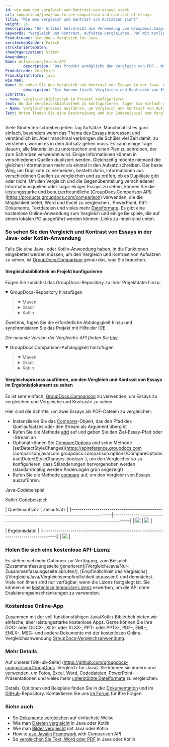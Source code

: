 ```yaml
---
id: wie man den vergleich-und-kontrast-von-essays sieht
url: comparison/java/how-to-see-comparison-and-contrast-of-essays
title: "Wie man Vergleich und Kontrast von Aufsätzen sieht"
weight: 26
description: "Der Artikel beschreibt die Verwendung von GroupDocs.Comparison, um den Vergleich und Kontrast von Essays zu sehen"
keywords: "Vergleich und Kontrast, Aufsätze vergleichen, PDF mit Kotlin und Java vergleichen, Vergleichstool für Aufsätze"
Produktname: GroupDocs.Vergleich für Java
versteckenKinder: Falsch
strukturierteDaten:
showOrganization: Stimmt
Anwendung:
Name: Aufsatzvergleichs-API
        description: "Das Produkt ermöglicht den Vergleich von PDF-, Word- und Bilddateien"
Produktcode: Vergleich
Produktplattform: java
wie man:
Name: So sehen Sie den Vergleich und Kontrast von Essays in der Java- oder Kotlin-Anwendung
        description: "Sie können leicht Vergleiche und Kontraste von Essays in Ihrer eigenen Java- oder Kotlin-Anwendung sehen, indem Sie nur ein paar Codezeilen schreiben"
Schritte:
- name: Vergleichsbibliothek im Projekt konfigurieren
text: Um die Vergleichsbibliothek zu konfigurieren, fügen Sie einfach das Maven-Repository und die Abhängigkeit zum Projekt hinzu
- Name: Vergleichsprozess ausführen, um Vergleich und Kontrast von Aufsätzen im Ergebnisdokument anzuzeigen
Text: Unten finden Sie eine Beschreibung und ein Codebeispiel zum Vergleichen von Essays
---
```

Viele Studenten schreiben jeden Tag Aufsätze. Manchmal ist es ganz einfach, besonders wenn das Thema des Essays interessant und verständlich ist. Aber manchmal verbringen die Schüler viel Zeit damit, zu verstehen, worum es in dem Aufsatz gehen muss. Es kann einige Tage dauern, alle Materialien zu untersuchen und einen Plan zu schreiben, der zum Schreiben verwendet wird. Einige Informationen können in verschiedenen Quellen dupliziert werden. Gleichzeitig möchte niemand die gleichen Informationen mehr als einmal in den Aufsatz schreiben. Der beste Weg, um Duplikate zu vermeiden, besteht darin, Informationen aus verschiedenen Quellen zu vergleichen und zu prüfen, ob es Duplikate gibt oder nicht. Um den Vergleich und die Gegenüberstellung verschiedener Informationsquellen oder sogar einiger Essays zu sehen, können Sie die leistungsstarke und benutzerfreundliche [GroupDocs.Comparison API] (https://products.groupdocs.com/comparison) verwenden, die die Möglichkeit bietet, Word und Excel zu vergleichen , PowerPoint, Pdf-Dokumente, Textdateien und vieles mehr [Dateiformate](/comparison/java/supported-document-formats/). Es gibt eine kostenlose Online-Anwendung zum Vergleich und einige Beispiele, die auf einem lokalen PC ausgeführt werden können. Links zu ihnen sind unten.

### So sehen Sie den Vergleich und Kontrast von Essays in der Java- oder Kotlin-Anwendung

Falls Sie eine Java- oder Kotlin-Anwendung haben, in die Funktionen eingebettet werden müssen, um den Vergleich und Kontrast von Aufsätzen zu sehen, ist [GroupDocs.Comparison](https://products.groupdocs.com/comparison) genau das, was Sie brauchen.

#### Vergleichsbibliothek im Projekt konfigurieren

Fügen Sie zunächst das GroupDocs-Repository zu Ihrer Projektdatei hinzu:

<details open><summary>GroupDocs-Repository hinzufügen</summary><blockquote>
<details open><summary>Maven</summary>

<script src="https://gist.github.com/groupdocs-comparison-gists/9de00b81ae5dd326fc85fecb5c1220a6.js"></script>

</details>
<details><summary>Gradl</summary>

<script src="https://gist.github.com/groupdocs-comparison-gists/15f77ae825f310acd9cad555dcea0019.js"></script>

</details>
<details><summary>Kotlin</summary>

<script src="https://gist.github.com/groupdocs-comparison-gists/ad7ad48d4e7f9f60e858c7ba546f3745.js"></script>

</details>
</blockquote></details>

Zweitens, fügen Sie die erforderliche Abhängigkeit hinzu und synchronisieren Sie das Projekt mit Hilfe der IDE

_Die neueste Version der Vergleichs-API finden Sie [hier](https://repository.groupdocs.com/comparison/)_

<details open><summary>GroupDocs.Comparison-Abhängigkeit hinzufügen</summary><blockquote>
<details open><summary>Maven</summary>

<script src="https://gist.github.com/groupdocs-comparison-gists/f4d8f0b56d1dfa24dea18c68cd9d8001.js"></script>

</details>
<details><summary>Gradl</summary>

<script src="https://gist.github.com/groupdocs-comparison-gists/b760d58061daa45d9b211e2701aa52b5.js"></script>

</details>
<details><summary>Kotlin</summary>

<script src="https://gist.github.com/groupdocs-comparison-gists/b20a9f70c3442ca586a95b00a778a464.js"></script>

</details>
</blockquote></details>

#### Vergleichsprozess ausführen, um den Vergleich und Kontrast von Essays im Ergebnisdokument zu sehen

Es ist sehr einfach, [GroupDocs.Comparison](https://products.groupdocs.com/comparison) zu verwenden, um Essays zu vergleichen und Vergleiche und Kontraste zu sehen

Hier sind die Schritte, um zwei Essays als PDF-Dateien zu vergleichen:

* Instanziieren Sie das [Comparer](https://apireference.groupdocs.com/comparison/java/com.groupdocs.comparison/Comparer)-Objekt, das den Pfad des Quellaufsatzes oder den Stream als Argument übergibt
* Rufen Sie die Methode [add](https://apireference.groupdocs.com/comparison/java/com.groupdocs.comparison/Comparer#add(java.lang.String)) auf und geben Sie den Ziel-Essay-Pfad oder -Stream an
* Optional können Sie [CompareOptions](https://apireference.groupdocs.com/comparison/java/com.groupdocs.comparison.options/CompareOptions) und seine Methode [setDetectStyleChanges](https://apireference.groupdocs.com /comparison/java/com.groupdocs.comparison.options/CompareOptions#setDetectStyleChanges-boolean-), um den Vergleicher so zu konfigurieren, dass Stiländerungen hervorgehoben werden (standardmäßig werden Änderungen grün angezeigt)
* Rufen Sie die Methode [compare](https://apireference.groupdocs.com/comparison/java/com.groupdocs.comparison/Comparer#compare(java.lang.String)) auf, um den Vergleich von Essays auszuführen.

Java-Codebeispiel:

<script src="https://gist.github.com/groupdocs-comparison-gists/fc7b36954eb871f1fee1b1e5d6043ea3.js"></script>

Kotlin-Codebeispiel:

<script src="https://gist.github.com/groupdocs-comparison-gists/fabd50201a84e3325f88db48b7668f8d.js"></script>

| Quellenaufsatz | Zielaufsatz |
|------------------------------------------------------------- ------------------------------------|------------- -------------------------------------------------- ----------------------|
| ![](comparison/java/images/how-to-see-comparison-and-contrast-of-essays-source.png) | ![](comparison/java/images/how-to-see-comparison-and-contrast-of-essays-target.png) |

| Ergebnisdatei |
|: ------------------------------------------------ -----------------------------------:|
| ![](comparison/java/images/how-to-see-comparison-and-contrast-of-essays-result.png) |

### Holen Sie sich eine kostenlose API-Lizenz

Es stehen viel mehr Optionen zur Verfügung, zum Beispiel [Zusammenfassungsseite generieren](/Vergleich/Java/Nur-Zusammenfassungsseite abrufen/), [Empfindlichkeit des Vergleichs](/Vergleich/Java/Vergleichsempfindlichkeit anpassen/) und demnächst. Viele von ihnen sind nur verfügbar, wenn die Lizenz festgelegt ist. Sie können eine [kostenlose temporäre Lizenz](https://purchase.groupdocs.com/temporary-license) erwerben, um die API ohne Evaluierungseinschränkungen zu verwenden.

### Kostenlose Online-App
Zusammen mit der voll funktionsfähigen Java/Kotlin-Bibliothek bieten wir einfache, aber leistungsstarke kostenlose Apps.
Gerne können Sie Ihre DOC- oder DOCX-, XLS- oder XLSX-, PPT- oder PPTX-, PDF-, EML-, EMLX-, MSG- und andere Dokumente mit der kostenlosen Online-Vergleichsanwendung [GroupDocs-Vergleichsanwendung](https://products.groupdocs.app/comparison ).

### Mehr Details

Auf unserer [GitHub-Seite] (https://github.com/groupdocs-comparison/GroupDocs .Vergleich-für-Java). Sie können sie ändern und verwenden, um Fotos, Excel, Word, Codedateien, PowerPoint-Präsentationen und vieles mehr [unterstützte Dateiformate](/comparison/java/supported-document-formats/) zu vergleichen.

Details, Optionen und Beispiele finden Sie in der [Dokumentation](/comparison/java/getting-started/) und im [GitHub](https://github.com/groupdocs-comparison)-Repository. Kontaktieren Sie uns [im Forum](https://forum.groupdocs.com/) für Ihre Fragen.

### Siehe auch

* So [Dokumente vergleichen](/comparison/java/how-to-compare-documents-in-the-easiest-way) auf einfachste Weise
* Wie man [Dateien vergleicht](/comparison/java/how-to-compare-files-in-java-or-kotlin) in Java oder Kotlin
* Wie man [Bilder vergleicht](/comparison/java/how-to-compare-images-using-java-or-kotlin) mit Java oder Kotlin
* How to [use Javalin Framework](/comparison/java/how-to-use-javalin-comparison-sample) with Comparison API
* So [vergleichen Sie Text, Word oder PDF](/comparison/java/how-to-compare-text-word-pdf-in-java-or-kotlin) in Java oder Kotlin


